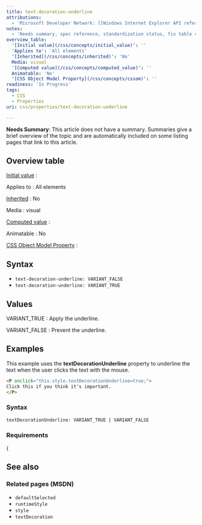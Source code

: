 ```yaml
---
title: text-decoration-underline
attributions:
  - 'Microsoft Developer Network: [[Windows Internet Explorer API reference](http://msdn.microsoft.com/en-us/library/ie/hh828809%28v=vs.85%29.aspx) Article]'
notes:
  - 'Needs summary, spec reference, standardization status, fix table coding in Notes, fix broken link'
overview_table:
  '[Initial value](/css/concepts/initial_value)': ''
  'Applies to': 'All elements'
  '[Inherited](/css/concepts/inherited)': 'No'
  Media: visual
  '[Computed value](/css/concepts/computed_value)': ''
  Animatable: 'No'
  '[CSS Object Model Property](/css/concepts/cssom)': ''
readiness: 'In Progress'
tags:
  - CSS
  - Properties
uri: css/properties/text-decoration-underline

---
```

**Needs Summary**: This article does not have a summary. Summaries give a brief overview of the topic and are automatically included on some listing pages that link to this article.

## <span>Overview table</span>

[Initial value](/css/concepts/initial_value)
:

Applies to
:   All elements

[Inherited](/css/concepts/inherited)
:   No

Media
:   visual

[Computed value](/css/concepts/computed_value)
:

Animatable
:   No

[CSS Object Model Property](/css/concepts/cssom)
:

## <span>Syntax</span>

-   `text-decoration-underline: VARIANT_FALSE`
-   `text-decoration-underline: VARIANT_TRUE`

## <span>Values</span>

VARIANT\_TRUE
:   Apply the underline.

VARIANT\_FALSE
:   Prevent the underline.

## <span>Examples</span>

This example uses the **textDecorationUnderline** property to underline the text when the user clicks the text with the mouse.

``` html
<P onclick="this.style.textDecorationUnderline=true;">
Click this if you think it's important.
</P>
```

### <span>Syntax</span>

`textDecorationUnderline: VARIANT_TRUE | VARIANT_FALSE`

### <span>Requirements</span>

{

## <span>See also</span>

### <span>Related pages (MSDN)</span>

-   `defaultSelected`
-   `runtimeStyle`
-   `style`
-   `textDecoration`
